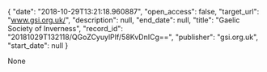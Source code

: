 {
  "date": "2018-10-29T13:21:18.960887", 
  "open_access": false, 
  "target_url": "www.gsi.org.uk/", 
  "description": null, 
  "end_date": null, 
  "title": "Gaelic Society of Inverness", 
  "record_id": "20181029T132118/QGoZCyuylPIf/58KvDnICg==", 
  "publisher": "gsi.org.uk", 
  "start_date": null
}

None